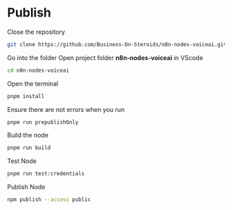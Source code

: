 # Publish

Close the repository
```bash
git clone https://github.com/Business-On-Steroids/n8n-nodes-voiceai.git
```

Go into the folder
Open project folder <strong>n8n-nodes-voiceai</strong> in VScode
```bash
cd n8n-nodes-voiceai
```


Open the terminal

```bash
pnpm install
```

Ensure there are not errors when you run
```bash
pnpm run prepublishOnly
```

Build the node
```bash
pnpm run build
```

Test Node
```bash
pnpm run test:credentials
```

Publish Node
```bash
npm publish --access public
```